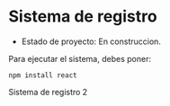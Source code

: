 <h1> Sistema de registro </h1>

- Estado de proyecto: En construccion.

Para ejecutar el sistema, debes poner:

```npm install react```

Sistema de registro 2 
